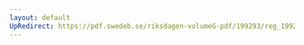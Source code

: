 ```yaml
---
layout: default
UpRedirect: https://pdf.swedeb.se/riksdagen-volumeG-pdf/199293/reg_199293/reg_199293_0312.pdf
---
```

